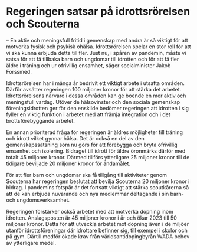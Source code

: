 # Regeringen satsar på idrottsrörelsen och Scouterna

– En aktiv och meningsfull fritid i gemenskap med andra är så viktigt för att motverka fysisk och psykisk ohälsa. Idrottsrörelsen spelar en stor roll för att vi ska kunna erbjuda detta till fler. Just nu, i spåren av pandemin, måste vi satsa för att få tillbaka barn och ungdomar till idrotten och för att få fler äldre i träning och ur ofrivillig ensamhet, säger socialminister Jakob Forssmed.

Idrottsrörelsen har i många år bedrivit ett viktigt arbete i utsatta områden. Därför avsätter regeringen 100 miljoner kronor för att stärka det arbetet.  Idrottsrörelsens närvaro i dessa områden kan ge boende en mer aktiv och meningsfull vardag. Utöver de hälsovinster och den sociala gemenskap föreningsidrotten ger för den enskilde bedömer regeringen att idrotten i sig fyller en viktig funktion i arbetet med att främja integration och i det brottsförebyggande arbetet.

En annan prioriterad fråga för regeringen är äldres möjligheter till träning och idrott vilket gynnar hälsa. Det är också en del av den gemenskapssatsning som nu görs för att förebygga och bryta ofrivillig ensamhet och isolering. Bidraget till idrott för äldre öronmärks därför med totalt 45 miljoner kronor. Därmed tillförs ytterligare 25 miljoner kronor till de tidigare beviljade 20 miljoner kronor för ändamålet.

För att fler barn och ungdomar ska få tillgång till aktiviteter genom Scouterna har regeringen beslutat att bevilja Scouterna 20 miljoner kronor i bidrag. I pandemins fotspår är det fortsatt viktigt att stärka scoutkårerna så att de kan erbjuda nuvarande och nya medlemmar deltagande i sin barn- och ungdomsverksamhet.

Regeringen förstärker också arbetet med att motverka dopning inom idrotten. Anslagsposten är 45 miljoner kronor i år och ökar 2023 till 50 miljoner kronor. Detta för att utveckla arbetet mot dopning även i de miljöer utanför idrottsföreningar där idrottare befinner sig, till exempel i skolor och på gym. Därtill medför ökade krav från världsantidopingbyrån WADA behov av ytterligare medel.

